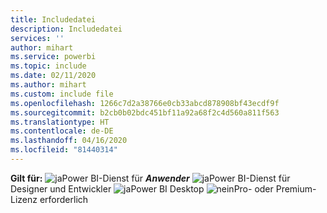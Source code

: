 ```yaml
---
title: Includedatei
description: Includedatei
services: ''
author: mihart
ms.service: powerbi
ms.topic: include
ms.date: 02/11/2020
ms.author: mihart
ms.custom: include file
ms.openlocfilehash: 1266c7d2a38766e0cb33abcd878908bf43ecdf9f
ms.sourcegitcommit: b2cb0b02bdc451bf11a92a68f2c4d560a811f563
ms.translationtype: HT
ms.contentlocale: de-DE
ms.lasthandoff: 04/16/2020
ms.locfileid: "81440314"
---
```

<Token>**Gilt für:** ![ja](media/yes.png)Power BI-Dienst für ***Anwender*** ![ja](media/yes.png)Power BI-Dienst für Designer und Entwickler ![ja](media/yes.png)Power BI Desktop ![nein](media/no.png)Pro- oder Premium-Lizenz erforderlich </Token>